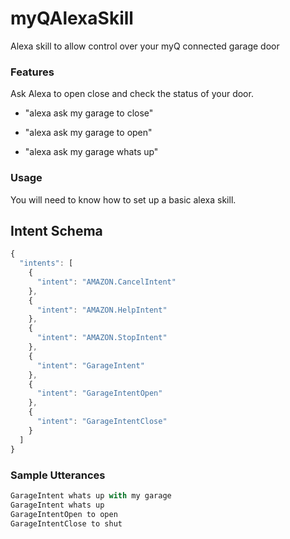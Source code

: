 # myQAlexaSkill
Alexa skill to allow control over your myQ connected garage door

### Features
Ask Alexa to open close and check the status of your door.

- "alexa ask my garage to close"

- "alexa ask my garage to open"

- "alexa ask my garage whats up"

### Usage
You will need to know how to set up a basic alexa skill.

## Intent Schema
```javascript
{
  "intents": [
    {
      "intent": "AMAZON.CancelIntent"
    },
    {
      "intent": "AMAZON.HelpIntent"
    },
    {
      "intent": "AMAZON.StopIntent"
    },
    {
      "intent": "GarageIntent"
    },
    {
      "intent": "GarageIntentOpen"
    },
    {
      "intent": "GarageIntentClose"
    }
  ]
}
```
### Sample Utterances
``` javascript
GarageIntent whats up with my garage
GarageIntent whats up
GarageIntentOpen to open
GarageIntentClose to shut
```
